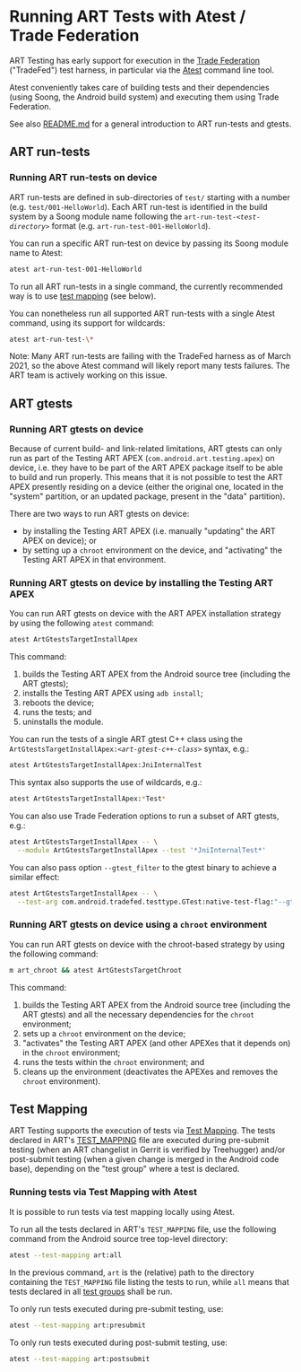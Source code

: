 # Running ART Tests with Atest / Trade Federation

ART Testing has early support for execution in the [Trade
Federation](https://source.android.com/devices/tech/test_infra/tradefed)
("TradeFed") test harness, in particular via the
[Atest](https://source.android.com/compatibility/tests/development/atest)
command line tool.

Atest conveniently takes care of building tests and their dependencies (using
Soong, the Android build system) and executing them using Trade Federation.

See also [README.md](README.md) for a general introduction to ART run-tests and
gtests.

## ART run-tests

### Running ART run-tests on device

ART run-tests are defined in sub-directories of `test/` starting with a number
(e.g. `test/001-HelloWorld`). Each ART run-test is identified in the build
system by a Soong module name following the `art-run-test-`*`<test-directory>`*
format (e.g. `art-run-test-001-HelloWorld`).

You can run a specific ART run-test on device by passing its Soong module name
to Atest:
```bash
atest art-run-test-001-HelloWorld
```

To run all ART run-tests in a single command, the currently recommended way is
to use [test mapping](#test-mapping) (see below).

You can nonetheless run all supported ART run-tests with a single Atest command,
using its support for wildcards:
```bash
atest art-run-test-\*
```

Note: Many ART run-tests are failing with the TradeFed harness as of March 2021,
so the above Atest command will likely report many tests failures. The ART team
is actively working on this issue.

## ART gtests

### Running ART gtests on device

Because of current build- and link-related limitations, ART gtests can only run
as part of the Testing ART APEX (`com.android.art.testing.apex`) on device,
i.e. they have to be part of the ART APEX package itself to be able to build and
run properly. This means that it is not possible to test the ART APEX presently
residing on a device (either the original one, located in the "system"
partition, or an updated package, present in the "data" partition).

There are two ways to run ART gtests on device:
* by installing the Testing ART APEX (i.e. manually "updating" the ART APEX on
  device); or
* by setting up a `chroot` environment on the device, and "activating" the
  Testing ART APEX in that environment.

### Running ART gtests on device by installing the Testing ART APEX

You can run ART gtests on device with the ART APEX installation strategy by
using the following `atest` command:

```bash
atest ArtGtestsTargetInstallApex
```

This command:
1. builds the Testing ART APEX from the Android source tree (including the ART
   gtests);
2. installs the Testing ART APEX using `adb install`;
3. reboots the device;
4. runs the tests; and
5. uninstalls the module.

You can run the tests of a single ART gtest C++ class using the
`ArtGtestsTargetInstallApex:`*`<art-gtest-c++-class>`* syntax, e.g.:
```bash
atest ArtGtestsTargetInstallApex:JniInternalTest
```

This syntax also supports the use of wildcards, e.g.:
```bash
atest ArtGtestsTargetInstallApex:*Test*
```

You can also use Trade Federation options to run a subset of ART gtests, e.g.:
```bash
atest ArtGtestsTargetInstallApex -- \
  --module ArtGtestsTargetInstallApex --test '*JniInternalTest*'
```

You can also pass option `--gtest_filter` to the gtest binary to achieve a
similar effect:
```bash
atest ArtGtestsTargetInstallApex -- \
  --test-arg com.android.tradefed.testtype.GTest:native-test-flag:"--gtest_filter=*JniInternalTest*"
```

### Running ART gtests on device using a `chroot` environment

You can run ART gtests on device with the chroot-based strategy by using the
following command:

```bash
m art_chroot && atest ArtGtestsTargetChroot
```

This command:
1. builds the Testing ART APEX from the Android source tree (including the ART
   gtests) and all the necessary dependencies for the `chroot` environment;
2. sets up a `chroot` environment on the device;
3. "activates" the Testing ART APEX (and other APEXes that it depends on) in the
   `chroot` environment;
4. runs the tests within the `chroot` environment; and
5. cleans up the environment (deactivates the APEXes and removes the `chroot`
   environment).

## Test Mapping

ART Testing supports the execution of tests via [Test
Mapping](https://source.android.com/compatibility/tests/development/test-mapping).
The tests declared in ART's [TEST_MAPPING](../TEST_MAPPING) file are executed
during pre-submit testing (when an ART changelist in Gerrit is verified by
Treehugger) and/or post-submit testing (when a given change is merged in the
Android code base), depending on the "test group" where a test is declared.

### Running tests via Test Mapping with Atest

It is possible to run tests via test mapping locally using Atest.

To run all the tests declared in ART's `TEST_MAPPING` file, use the following
command from the Android source tree top-level directory:
```bash
atest --test-mapping art:all
```
In the previous command, `art` is the (relative) path to the directory
containing the `TEST_MAPPING` file listing the tests to run, while `all` means
that tests declared in all [test
groups](https://source.android.com/compatibility/tests/development/test-mapping#defining_test_groups)
shall be run.

To only run tests executed during pre-submit testing, use:
```bash
atest --test-mapping art:presubmit
```

To only run tests executed during post-submit testing, use:
```bash
atest --test-mapping art:postsubmit
```
